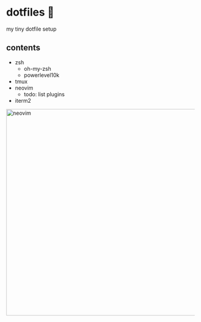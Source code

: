 # dotfiles 🌿

my tiny dotfile setup

## contents

- zsh
    - oh-my-zsh
    - powerlevel10k
- tmux
- neovim
    - todo: list plugins
- iterm2

<img width="550" alt="neovim" src="https://user-images.githubusercontent.com/22449369/217314340-8e948cc9-386c-497e-a47c-2f8ca16254be.png">
